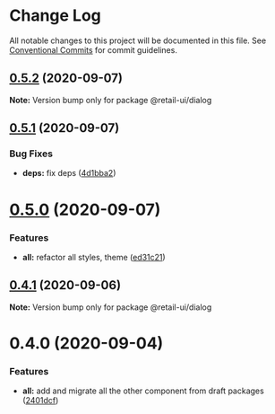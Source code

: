 # Change Log

All notable changes to this project will be documented in this file.
See [Conventional Commits](https://conventionalcommits.org) for commit guidelines.

## [0.5.2](https://github.com/sondh0127/retail-ui/compare/@retail-ui/dialog@0.5.1...@retail-ui/dialog@0.5.2) (2020-09-07)

**Note:** Version bump only for package @retail-ui/dialog

## [0.5.1](https://github.com/sondh0127/retail-ui/compare/@retail-ui/dialog@0.5.0...@retail-ui/dialog@0.5.1) (2020-09-07)

### Bug Fixes

- **deps:** fix deps ([4d1bba2](https://github.com/sondh0127/retail-ui/commit/4d1bba245caa5e94cdd085bf7609666537b5c10a))

# [0.5.0](https://github.com/sondh0127/retail-ui/compare/@retail-ui/dialog@0.4.1...@retail-ui/dialog@0.5.0) (2020-09-07)

### Features

- **all:** refactor all styles, theme ([ed31c21](https://github.com/sondh0127/retail-ui/commit/ed31c219cd925c3f8340066f504f2527a9e911bf))

## [0.4.1](https://github.com/sondh0127/retail-ui/compare/@retail-ui/dialog@0.4.0...@retail-ui/dialog@0.4.1) (2020-09-06)

**Note:** Version bump only for package @retail-ui/dialog

# 0.4.0 (2020-09-04)

### Features

- **all:** add and migrate all the other component from draft packages ([2401dcf](https://github.com/sondh0127/retail-ui/commit/2401dcffeed92aa322be2944d4cfa9b8002e6e53))
